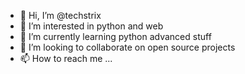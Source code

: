 - 👋 Hi, I’m @techstrix
- 👀 I’m interested in python and web
- 🌱 I’m currently learning python advanced stuff
- 💞️ I’m looking to collaborate on open source projects
- 📫 How to reach me ...

<!---
techstrix/techstrix is a ✨ special ✨ repository because its `README.md` (this file) appears on your GitHub profile.
You can click the Preview link to take a look at your changes.
--->
